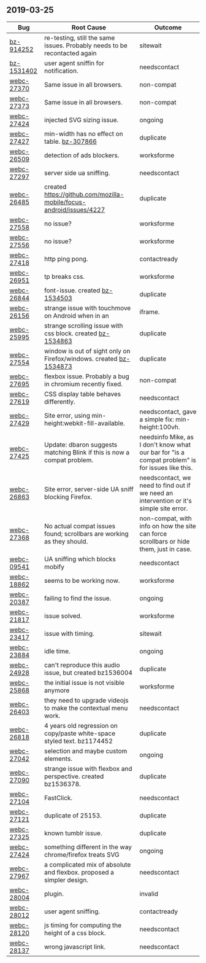 ## 2019-03-25

| Bug | Root Cause | Outcome |
| -- | -- | -- |
| [bz-914252](https://bugzilla.mozilla.org/show_bug.cgi?id=914252) | re-testing, still the same issues. Probably needs to be recontacted again | sitewait |
| [bz-1531402](https://bugzilla.mozilla.org/show_bug.cgi?id=1531402) | user agent sniffin for notification. | needscontact |
| [webc-27370](https://webcompat.com/issues/27370) | Same issue in all browsers. | non-compat | 
| [webc-27373](https://webcompat.com/issues/27373) | Same issue in all browsers. | non-compat | 
| [webc-27424](https://webcompat.com/issues/27424) | injected SVG sizing issue. | ongoing | 
| [webc-27427](https://webcompat.com/issues/27427) | min-width has no effect on table. [bz-307866](https://bugzilla.mozilla.org/show_bug.cgi?id=307866) | duplicate | 
| [webc-26509](https://webcompat.com/issues/26509) | detection of ads blockers. | worksforme | 
| [webc-27297](https://webcompat.com/issues/27297) | server side ua sniffing. | needscontact | 
| [webc-26485](https://webcompat.com/issues/26485) | created https://github.com/mozilla-mobile/focus-android/issues/4227 | duplicate | 
| [webc-27558](https://webcompat.com/issues/27558) | no issue? | worksforme | 
| [webc-27556](https://webcompat.com/issues/27556) | no issue? | worksforme | 
| [webc-27418](https://webcompat.com/issues/27418) | http ping pong. | contactready | 
| [webc-26951](https://webcompat.com/issues/26951) | tp breaks css. | worksforme | 
| [webc-26844](https://webcompat.com/issues/26844) | font-issue. created [bz-1534503](https://bugzilla.mozilla.org/show_bug.cgi?id=1534503) | duplicate | 
| [webc-26156](https://webcompat.com/issues/26156) | strange issue with touchmove on Android when in an | iframe. | 
| [webc-25995](https://webcompat.com/issues/25995) | strange scrolling issue with css block. created [bz-1534863](https://bugzilla.mozilla.org/show_bug.cgi?id=1534863) | duplicate | 
| [webc-27554](https://webcompat.com/issues/27554) | window is out of sight only on Firefox/windows. created [bz-1534873](https://bugzilla.mozilla.org/show_bug.cgi?id=1534873) | duplicate | 
| [webc-27695](https://webcompat.com/issues/27695) | flexbox issue. Probably a bug in chromium recently fixed. | non-compat | 
| [webc-27619](https://webcompat.com/issues/27619) | CSS display table behaves differently. | needscontact | 
| [webc-27429](https://webcompat.com/issues/27429) | Site error, using min-height:webkit-fill-available. | needscontact, gave a simple fix: min-height:100vh. |
| [webc-27425](https://webcompat.com/issues/27425) | Update: dbaron suggests matching Blink if this is now a compat problem. | needsinfo Mike, as I don't know what our bar for "is a compat problem" is for issues like this. |
| [webc-26863](https://webcompat.com/issues/26863) | Site error, server-side UA sniff blocking Firefox. | needscontact, we need to find out if we need an intervention or it's simple site error. |
| [webc-27368](https://webcompat.com/issues/27368) | No actual compat issues found; scrollbars are working as they should. | non-compat, with info on how the site can force scrollbars or hide them, just in case. |
| [webc-09541](https://webcompat.com/issues/09541) | UA sniffing which blocks mobify | needscontact |
| [webc-18862](https://webcompat.com/issues/18862) | seems to be working now. | worksforme |
| [webc-20387](https://webcompat.com/issues/20387) | failing to find the issue. | ongoing |
| [webc-21817](https://webcompat.com/issues/21817) | issue solved. | worksforme |
| [webc-23417](https://webcompat.com/issues/23417) | issue with timing. | sitewait |
| [webc-23884](https://webcompat.com/issues/23884) | idle time. | ongoing |
| [webc-24928](https://webcompat.com/issues/24928) | can't reproduce this audio issue, but created bz1536004 | duplicate |
| [webc-25868](https://webcompat.com/issues/25868) | the initial issue is not visible anymore  | worksforme |
| [webc-26403](https://webcompat.com/issues/26403) | they need to upgrade videojs to make the contextual menu work. | needscontact |
| [webc-26818](https://webcompat.com/issues/26818) | 4 years old regression on copy/paste white-space styled text. bz1174452 | duplicate |
| [webc-27042](https://webcompat.com/issues/27042) | selection and maybe custom elements. | ongoing |
| [webc-27090](https://webcompat.com/issues/27090) | strange issue with flexbox and perspective. created bz1536378. | duplicate |
| [webc-27104](https://webcompat.com/issues/27104) | FastClick. | needscontact |
| [webc-27121](https://webcompat.com/issues/27121) | duplicate of 25153. | duplicate |
| [webc-27325](https://webcompat.com/issues/27325) | known tumblr issue. | duplicate |
| [webc-27424](https://webcompat.com/issues/27424) | something different in the way chrome/firefox treats SVG | ongoing |
| [webc-27967](https://webcompat.com/issues/27967) | a complicated mix of absolute and flexbox. proposed a simpler design. | needscontact |
| [webc-28004](https://webcompat.com/issues/28004) | plugin. | invalid |
| [webc-28012](https://webcompat.com/issues/28012) | user agent sniffing. | contactready |
| [webc-28120](https://webcompat.com/issues/28120) | js timing for computing the height of a css block. | needscontact |
| [webc-28137](https://webcompat.com/issues/28137) | wrong javascript link. | needscontact |
